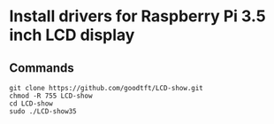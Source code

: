 # Install drivers for Raspberry Pi 3.5 inch LCD display

## Commands

```
git clone https://github.com/goodtft/LCD-show.git
chmod -R 755 LCD-show
cd LCD-show
sudo ./LCD-show35
```
